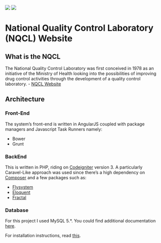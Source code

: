 <img style=“width:200px;float:left” src=“http://nqcl.go.ke/app/images/logo/coat_of_arms.png”/>
<img style=“width:200px;float:left” src=“http://nqcl.go.ke/app/images/logo/NQCL_logo.png”/>

# National Quality Control Laboratory (NQCL) Website
## What is the NQCL
The National Quality Control Laboratory was first conceived in 1978 as an initiative of the Ministry of Health looking into the possibilities of improving drug control activities through the development of a quality control laboratory. - [NQCL Website](http://nqcl.go.ke/)

## Architecture
### Front-End
The system’s front-end is written in AngularJS coupled with package managers and Javascript Task Runners namely:
+ Bower
+ Grunt

### BackEnd
This is written in PHP, riding on [Codeigniter](https://github.com/bcit-ci/CodeIgniter) version 3.
A particularly Caravel-Like approach was used since there’s a high dependency on [Composer](https://getcomposer.org/) and a few packages such as:
+ [Flysystem](http://flysystem.thephpleague.com/)
+ [Eloquent](https://laravel.com/docs/5.1/eloquent)
+ [Fractal](http://fractal.thephpleague.com/transformers/)

### Database
For this project I used MySQL 5.*. 
You could find additional documentation [here](https://dev.mysql.com/doc/).

For installation instructions, read [this](INSTALL.md).